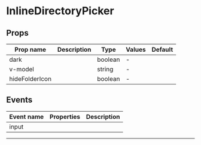 # InlineDirectoryPicker

## Props

| Prop name      | Description | Type    | Values | Default |
| -------------- | ----------- | ------- | ------ | ------- |
| dark           |             | boolean | -      |         |
| v-model        |             | string  | -      |         |
| hideFolderIcon |             | boolean | -      |         |

## Events

| Event name | Properties | Description |
| ---------- | ---------- | ----------- |
| input      |            |

---
